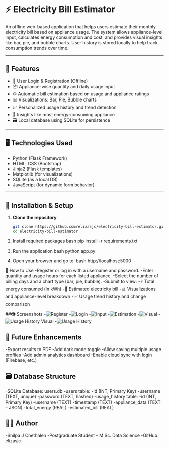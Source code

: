 # ⚡ Electricity Bill Estimator

An offline web-based application that helps users estimate their monthly electricity bill based on appliance usage. The system allows appliance-level input, calculates energy consumption and cost, and provides visual insights like bar, pie, and bubble charts. User history is stored locally to help track consumption trends over time.

---

## 🚀 Features

- 🔐 User Login & Registration (Offline)
- 📦 Appliance-wise quantity and daily usage input
- ⚙️ Automatic bill estimation based on usage and appliance ratings
- 📊 Visualizations: Bar, Pie, Bubble charts
- 📈 Personalized usage history and trend detection
- 🧠 Insights like most energy-consuming appliance
- 🗃️ Local database using SQLite for persistence

---

## 🖥️ Technologies Used

- Python (Flask Framework)
- HTML, CSS (Bootstrap)
- Jinja2 (Flask templates)
- Matplotlib (for visualizations)
- SQLite (as a local DB)
- JavaScript (for dynamic form behavior)

---

## 🔧 Installation & Setup

1. **Clone the repository**
   ```bash
   git clone https://github.com/elizasjc/electricity-bill-estimator.git
   cd electricity-bill-estimator

2.  Install required packages
    bash
    pip install -r requirements.txt

3.  Run the application
    bash
    python app.py

4.  Open your browser and go to:
    bash
    http://localhost:5000


🧪 How to Use
-Register or log in with a username and password.
-Enter quantity and usage hours for each listed appliance.
-Select the number of billing days and a chart type (bar, pie, bubble).
-Submit to view:
-⚡ Total energy consumed (in kWh)
-💸 Estimated electricity bill
-📊 Visualizations and appliance-level breakdown
-📈 Usage trend history and change comparison


##📷 Screenshots
-![Register](<Screenshot 2025-06-27 134514.png>)
-![Login](<Screenshot 2025-06-27 134458.png>)
-![Input](<Screenshot 2025-06-27 134619.png>)
-![Estimation](<Screenshot 2025-06-27 134639.png>)
-![Visual](<Screenshot 2025-06-27 134658.png>)
-![Usage History Visual](<Screenshot 2025-06-27 134725.png>)
-![Usage History](<Screenshot 2025-06-27 134800.png>)

## 🔮 Future Enhancements
-Export results to PDF
-Add dark mode toggle
-Allow saving multiple usage profiles
-Add admin analytics dashboard
-Enable cloud sync with login (Firebase, etc.)

## 🗃️ Database Structure
-SQLite Database: users.db
-users table:
-id (INT, Primary Key)
-username (TEXT, unique)
-password (TEXT, hashed)
-usage_history table:
-id (INT, Primary Key)
-username (TEXT)
-timestamp (TEXT)
-appliance_data (TEXT – JSON)
-total_energy (REAL)
-estimated_bill (REAL)

## 👩‍💻 Author
-Shilpa J Chethalen
-Postgraduate Student – M.Sc. Data Science
-GitHub: elizasjc
